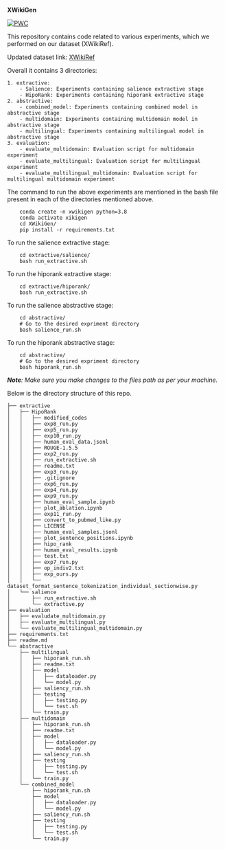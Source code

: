 **XWikiGen**

[![PWC](https://img.shields.io/endpoint.svg?url=https://paperswithcode.com/badge/xwikigen-cross-lingual-summarization-for/cross-lingual-abstractive-summarization-on-4)](https://paperswithcode.com/sota/cross-lingual-abstractive-summarization-on-4?p=xwikigen-cross-lingual-summarization-for)

This repository contains code related to various experiments, which we performed on our dataset (XWikiRef).

Updated dataset link: [XWikiRef](https://iiitaphyd-my.sharepoint.com/:u:/g/personal/dhaval_taunk_research_iiit_ac_in/EVzrMlk7-UFMr6iJZGYU7H0Bd8TzlsY0vIAGZTOKlLqRcA?e=POh165)

Overall it contains 3 directories:

	1. extractive:
		- Salience: Experiments containing salience extractive stage
		- HipoRank: Experiments containing hiporank extractive stage
	2. abstractive:
		- combined_model: Experiments containing combined model in abstractive stage
		- multidomain: Experiments containing multidomain model in abstractive stage
		- multilingual: Experiments containing multilingual model in abstractive stage
    3. evaluation:
        - evaluate_multidomain: Evaluation script for multidomain experiment
        - evaluate_multilingual: Evaluation script for multilingual experiment
        - evaluate_multilingual_multidomain: Evaluation script for multilingual multidomain experiment

The command to run the above experiments are mentioned in the bash file present in each of the directories mentioned above.

```
    conda create -n xwikigen python=3.8
    conda activate xikigen
    cd XWikiGen/
    pip install -r requirements.txt
```

To run the salience extractive stage:

```
    cd extractive/salience/
    bash run_extractive.sh
```

To run the hiporank extractive stage:

```
    cd extractive/hiporank/
    bash run_extractive.sh
```

To run the salience abstractive stage:

```
    cd abstractive/
    # Go to the desired expriment directory
    bash salience_run.sh
```

To run the hiporank abstractive stage:

```
    cd abstractive/
    # Go to the desired expriment directory
    bash hiporank_run.sh
```

***Note**: Make sure you make changes to the files path as per your machine.*

Below is the directory structure of this repo.

```
├── extractive
│   ├── HipoRank
│   │   ├── modified_codes
│   │   ├── exp8_run.py
│   │   ├── exp5_run.py
│   │   ├── exp10_run.py
│   │   ├── human_eval_data.jsonl
│   │   ├── ROUGE-1.5.5
│   │   ├── exp2_run.py
│   │   ├── run_extractive.sh
│   │   ├── readme.txt
│   │   ├── exp3_run.py
│   │   ├── .gitignore
│   │   ├── exp6_run.py
│   │   ├── exp4_run.py
│   │   ├── exp9_run.py
│   │   ├── human_eval_sample.ipynb
│   │   ├── plot_ablation.ipynb
│   │   ├── exp11_run.py
│   │   ├── convert_to_pubmed_like.py
│   │   ├── LICENSE
│   │   ├── human_eval_samples.jsonl
│   │   ├── plot_sentence_positions.ipynb
│   │   ├── hipo_rank
│   │   ├── human_eval_results.ipynb
│   │   ├── test.txt
│   │   ├── exp7_run.py
│   │   ├── op_indiv2.txt
│   │   ├── exp_ours.py
│   │   └── dataset_format_sentence_tokenization_individual_sectionwise.py
│   └── salience
│       ├── run_extractive.sh
│       └── extractive.py
├── evaluation
│   ├── evaludate_multidomain.py
│   ├── evaluate_multilingual.py
│   └── evaluate_multilingual_multidomain.py
├── requirements.txt
├── readme.md
└── abstractive
    ├── multilingual
    │   ├── hiporank_run.sh
    │   ├── readme.txt
    │   ├── model
    │   │   ├── dataloader.py
    │   │   └── model.py
    │   ├── saliency_run.sh
    │   ├── testing
    │   │   ├── testing.py
    │   │   └── test.sh
    │   └── train.py
    ├── multidomain
    │   ├── hiporank_run.sh
    │   ├── readme.txt
    │   ├── model
    │   │   ├── dataloader.py
    │   │   └── model.py
    │   ├── saliency_run.sh
    │   ├── testing
    │   │   ├── testing.py
    │   │   └── test.sh
    │   └── train.py
    └── combined_model
        ├── hiporank_run.sh
        ├── model
        │   ├── dataloader.py
        │   └── model.py
        ├── saliency_run.sh
        ├── testing
        │   ├── testing.py
        │   └── test.sh
        └── train.py
```
